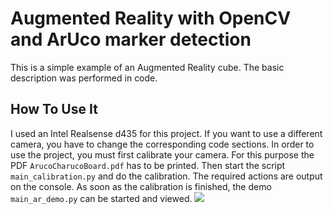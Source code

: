 # Augmented Reality with OpenCV and ArUco marker detection
This is a simple example of an Augmented Reality cube. The basic description was performed in code.
## How To Use It
I used an Intel Realsense d435 for this project. If you want to use a different camera, you have to change the corresponding code sections.
In order to use the project, you must first calibrate your camera. For this purpose the PDF `ArucoCharucoBoard.pdf` has to be printed. Then start the script `main_calibration.py` and do the calibration. The required actions are output on the console.
As soon as the calibration is finished, the demo `main_ar_demo.py` can be started and viewed.
![](/media/result.gif)
